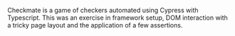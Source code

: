 Checkmate is a game of checkers automated using Cypress with Typescript. This was an exercise in framework setup, DOM interaction with a tricky page layout and the application of a few assertions.
